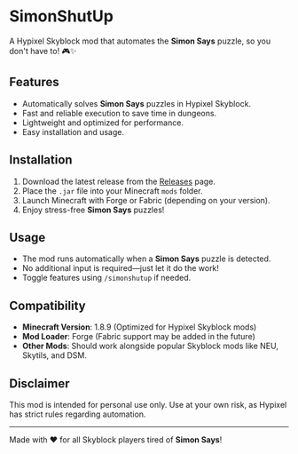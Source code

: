 # SimonShutUp

A Hypixel Skyblock mod that automates the **Simon Says** puzzle, so you don't have to! 🎮✨

## Features
- Automatically solves **Simon Says** puzzles in Hypixel Skyblock.
- Fast and reliable execution to save time in dungeons.
- Lightweight and optimized for performance.
- Easy installation and usage.

## Installation
1. Download the latest release from the [Releases](https://github.com/eatingplastic/simonshutup/releases) page.
2. Place the `.jar` file into your Minecraft `mods` folder.
3. Launch Minecraft with Forge or Fabric (depending on your version).
4. Enjoy stress-free **Simon Says** puzzles!

## Usage
- The mod runs automatically when a **Simon Says** puzzle is detected.
- No additional input is required—just let it do the work!
- Toggle features using `/simonshutup` if needed.

## Compatibility
- **Minecraft Version**: 1.8.9 (Optimized for Hypixel Skyblock mods)
- **Mod Loader**: Forge (Fabric support may be added in the future)
- **Other Mods**: Should work alongside popular Skyblock mods like NEU, Skytils, and DSM.

## Disclaimer
This mod is intended for personal use only. Use at your own risk, as Hypixel has strict rules regarding automation.

---

Made with ❤️ for all Skyblock players tired of **Simon Says**!

